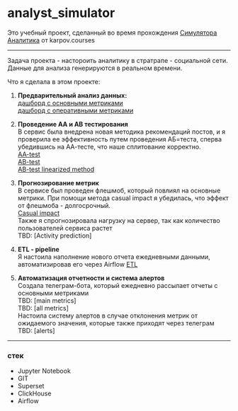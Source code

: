 # analyst_simulator

Это учебный проект, сделанный во время прохождения [Симулятора Аналитика](https://karpov.courses/simulator) от karpov.courses 

 ---

Задача проекта - настороить аналитику в стратрапе - социальной сети. 
Данные для анализа генерируются в реальном времени.

Что я сделала в этом проекте: 

1. **Предварительный анализ данных:** \
   [дашборд c основными метриками](https://superset.lab.karpov.courses/superset/dashboard/4103/) \
   [дашборд c оперативными метриками](https://superset.lab.karpov.courses/superset/dashboard/4108/)

2. **Проведение AA и AB тестирования** \
   В сервис была внедрена новая методика рекомендаций постов, и я проверила ее эффективность путем проведения АБ=теста, сперва убедившись на АА-тесте, что наше сплитование корректно.\
   [AA-test](EOG_ABtest1.ipynb) \
   [AB-test](EOG_ABtest2.ipynb) \
   [AB-test linearized method](EOG_ABtest3.ipynb) 

4. **Прогнозирование метрик** \
В сервисе был проведен флешмоб, который повлиял на основные метрики. При помощи метода casual impact я убедилась, что эффект от флешмоба - долгосрочный. \
   [Casual impact](EOG_7Prediction_1.ipynb) \
Также я спрогнозировала нагрузку на сервер, так как количество пользователей сервиса растет \
  TBD: [Activity prediction] 

5. **ETL - pipeline** \
   Я настоила наполнение нового отчета ежедневными данными, автоматизировав его через Airflow
   [ETL](EOG_ETL_newreport.py)

6. **Автоматизация отчетности и система алертов** \
   Создала телеграм-бота, который ежедневно рассылает отчеты с основными метриками \
   TBD: [main metrics] \
   TBD: [all metrics] \
   Настоила систему алертов в случае отклонения метрик от ожидаемого значения, которые также приходят через телеграм \
   TBD: [alerts] 
   
 ---
### стек
 - Jupyter Notebook
 - GIT
 - Superset
 - ClickHouse
 - Airflow

